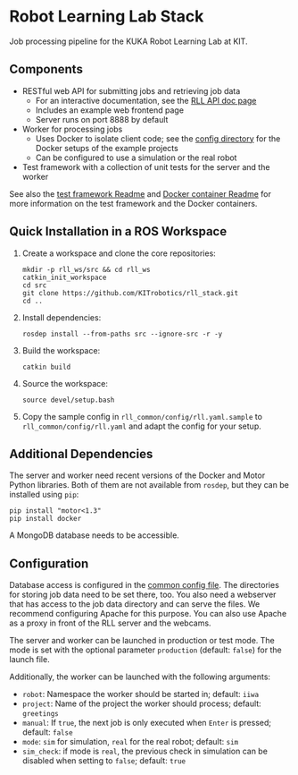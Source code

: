 # Robot Learning Lab Stack

Job processing pipeline for the KUKA Robot Learning Lab at KIT.

## Components

* RESTful web API for submitting jobs and retrieving job data
    * For an interactive documentation, see the [RLL API doc page](https://rll-apidoc.ipr.kit.edu/)
    * Includes an example web frontend page
    * Server runs on port 8888 by default
* Worker for processing jobs
    * Uses Docker to isolate client code; see the [config directory](rll_worker/config/docker) for the Docker setups of the example projects
    * Can be configured to use a simulation or the real robot
* Test framework with a collection of unit tests for the server and the worker

See also the [test framework Readme](rll_test/README.md) and [Docker container Readme](rll_worker/config/docker/README.md) for more information on the test framework and the Docker containers.

## Quick Installation in a ROS Workspace

1. Create a workspace and clone the core repositories:

    `mkdir -p rll_ws/src && cd rll_ws`   
    `catkin_init_workspace`   
    `cd src`   
    `git clone https://github.com/KITrobotics/rll_stack.git`   
    `cd ..`

2. Install dependencies:

    `rosdep install --from-paths src --ignore-src -r -y`

3. Build the workspace:

    `catkin build`

4. Source the workspace:

    `source devel/setup.bash`

5. Copy the sample config in `rll_common/config/rll.yaml.sample` to `rll_common/config/rll.yaml` and adapt the config for your setup.

## Additional Dependencies

The server and worker need recent versions of the Docker and Motor Python libraries.
Both of them are not available from `rosdep`, but they  can be installed using `pip`:

```
pip install "motor<1.3"
pip install docker
```

A MongoDB database needs to be accessible.

## Configuration

Database access is configured in the [common config file](rll_common/config/rll.yaml). The directories for storing job data need to be set there, too. You also need a webserver that has access to the job data directory and can serve the files. We recommend configuring Apache for this purpose. You can also use Apache as a proxy in front of the RLL server and the webcams.

The server and worker can be launched in production or test mode. The mode is set with the optional parameter `production` (default: `false`) for the launch file.

Additionally, the worker can be launched with the following arguments:

* `robot`: Namespace the worker should be started in; default: `iiwa`
* `project`: Name of the project the worker should process; default: `greetings`
* `manual`: If `true`, the next job is only executed when `Enter` is pressed; default: `false`
* `mode`: `sim` for simulation, `real` for the real robot; default: `sim`
* `sim_check`: if mode is `real`, the previous check in simulation can be disabled when setting to `false`; default: `true`
